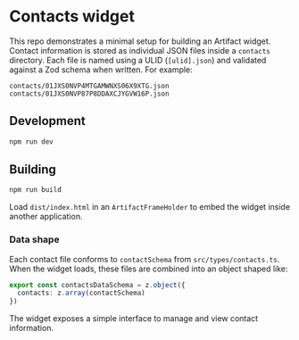 # Contacts widget

This repo demonstrates a minimal setup for building an Artifact widget. Contact
information is stored as individual JSON files inside a `contacts` directory.
Each file is named using a ULID (`[ulid].json`) and validated against a Zod
schema when written. For example:

```
contacts/01JXS0NVP4MTGAMWNXS06X9XTG.json
contacts/01JXS0NVP87P8DDAXCJYGVW16P.json
```

## Development

```bash
npm run dev
```

## Building

```bash
npm run build
```

Load `dist/index.html` in an `ArtifactFrameHolder` to embed the widget inside
another application.

### Data shape

Each contact file conforms to `contactSchema` from `src/types/contacts.ts`.
When the widget loads, these files are combined into an object shaped like:

```ts
export const contactsDataSchema = z.object({
  contacts: z.array(contactSchema)
})
```

The widget exposes a simple interface to manage and view contact information.

